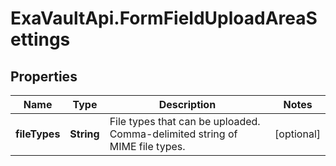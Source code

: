 # ExaVaultApi.FormFieldUploadAreaSettings

## Properties
Name | Type | Description | Notes
------------ | ------------- | ------------- | -------------
**fileTypes** | **String** | File types that can be uploaded. Comma-delimited string of MIME file types. | [optional] 
